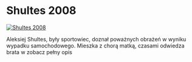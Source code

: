 Shultes 2008 
=============
[![Shultes 2008 ](http://vidos.pl/images/player.gif)](http://vidos.pl/shultes-2008)

 Aleksiej Shultes, były sportowiec, doznał poważnych obrażeń w wyniku wypadku samochodowego. Mieszka z chorą matką, czasami odwiedza brata w zobacz pełny opis
